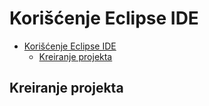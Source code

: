 # Korišćenje Eclipse IDE

- [Korišćenje Eclipse IDE](#korišćenje-eclipse-ide)
  - [Kreiranje projekta](#kreiranje-projekta)

## Kreiranje projekta